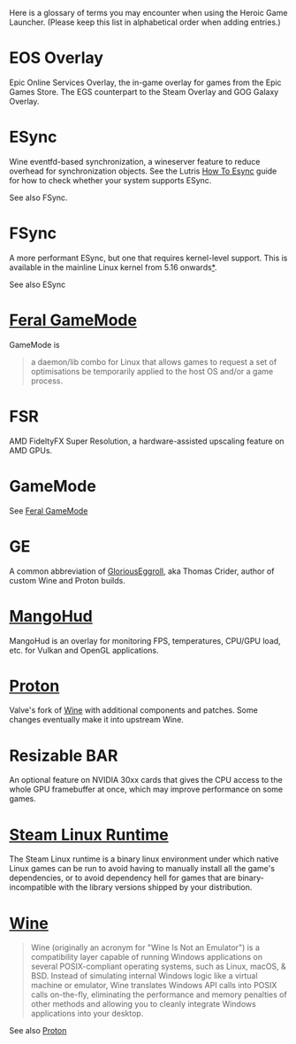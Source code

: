 Here is a glossary of terms you may encounter when using the Heroic Game Launcher.  (Please keep this list in alphabetical order when adding entries.)

# EOS Overlay
Epic Online Services Overlay, the in-game overlay for games from the Epic Games Store.  The EGS counterpart to the Steam Overlay and GOG Galaxy Overlay.

# ESync
Wine eventfd-based synchronization, a wineserver feature to reduce overhead for synchronization objects.  See the Lutris [How To Esync](https://github.com/lutris/docs/blob/master/HowToEsync.md) guide for how to check whether your system supports ESync.

See also FSync.

# FSync

A more performant ESync, but one that requires kernel-level support.  This is available in the mainline Linux kernel from 5.16 onwards[*](https://forums.lutris.net/t/fsync/14179/2).

See also ESync

# [Feral GameMode](https://github.com/FeralInteractive/gamemode)
GameMode is
> a daemon/lib combo for Linux that allows games to request a set of optimisations be temporarily applied to the host OS and/or a game process.

# FSR
AMD FideltyFX Super Resolution, a hardware-assisted upscaling feature on AMD GPUs.

# GameMode
See [Feral GameMode](#feral-gamemode)

# GE
A common abbreviation of [GloriousEggroll](https://github.com/GloriousEggroll), aka Thomas Crider, author of custom Wine and Proton builds.

# [MangoHud](https://github.com/flightlessmango/MangoHud)
MangoHud is an overlay for monitoring FPS, temperatures, CPU/GPU load, etc. for Vulkan and OpenGL applications.

# [Proton](https://github.com/ValveSoftware/Proton)
Valve's fork of [Wine](#wine) with additional components and patches.  Some changes eventually make it into upstream Wine.

# Resizable BAR
An optional feature on NVIDIA 30xx cards that gives the CPU access to the whole GPU framebuffer at once, which may improve performance on some games.

# [Steam Linux Runtime](https://github.com/ValveSoftware/steam-runtime)
The Steam Linux runtime is a binary linux environment under which native Linux games can be run to avoid having to manually install all the game's dependencies, or to avoid dependency hell for games that are binary-incompatible with the library versions shipped by your distribution.

# [Wine](https://www.winehq.org/)
> Wine (originally an acronym for "Wine Is Not an Emulator") is a compatibility layer capable of running Windows applications on several POSIX-compliant operating systems, such as Linux, macOS, & BSD. Instead of simulating internal Windows logic like a virtual machine or emulator, Wine translates Windows API calls into POSIX calls on-the-fly, eliminating the performance and memory penalties of other methods and allowing you to cleanly integrate Windows applications into your desktop.

See also [Proton](#proton)
